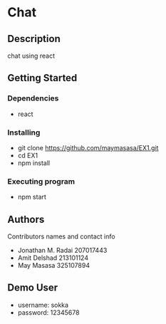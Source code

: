# Chat

## Description

chat using react

## Getting Started

### Dependencies

* react

### Installing

* git clone https://github.com/maymasasa/EX1.git
* cd EX1
* npm install 

### Executing program

* npm start



## Authors

Contributors names and contact info

* Jonathan M. Radai 207017443
* Amit Delshad 213101124
* May Masasa 325107894

## Demo User 
* username: sokka
* password: 12345678

